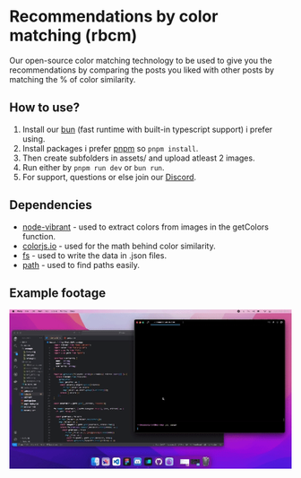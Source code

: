 # Recommendations by color matching (rbcm)
Our open-source color matching technology to be used to give you the recommendations by comparing the posts you liked with other posts by matching the % of color similarity.

## How to use?
1. Install our [bun](https://bun.sh/) (fast runtime with built-in typescript support) i prefer using.
2. Install packages i prefer [pnpm](https://pnpm.io/) so `pnpm install`.
3. Then create subfolders in assets/ and upload atleast 2 images.
4. Run either by `pnpm run dev` or `bun run`.
5. For support, questions or else join our [Discord](https://discord.com/invite/f4KEs5TVz2).

## Dependencies
- [node-vibrant](https://www.npmjs.com/package/node-vibrant) - used to extract colors from images in the getColors function.
- [colorjs.io](https://colorjs.io/) - used for the math behind color similarity.
- [fs](https://github.com/npm/fs) - used to write the data in .json files.
- [path](https://www.npmjs.com/package/path) - used to find paths easily.

## Example footage
![Example Footage Gif](https://github.com/outfits-bio/rbcm/blob/main/assets/example.gif)